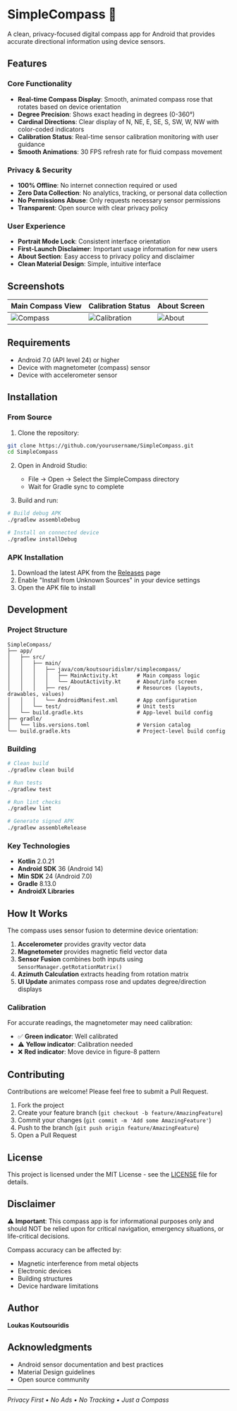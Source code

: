 # SimpleCompass 🧭

A clean, privacy-focused digital compass app for Android that provides accurate directional information using device sensors.

## Features

### Core Functionality
- **Real-time Compass Display**: Smooth, animated compass rose that rotates based on device orientation
- **Degree Precision**: Shows exact heading in degrees (0-360°)
- **Cardinal Directions**: Clear display of N, NE, E, SE, S, SW, W, NW with color-coded indicators
- **Calibration Status**: Real-time sensor calibration monitoring with user guidance
- **Smooth Animations**: 30 FPS refresh rate for fluid compass movement

### Privacy & Security
- **100% Offline**: No internet connection required or used
- **Zero Data Collection**: No analytics, tracking, or personal data collection
- **No Permissions Abuse**: Only requests necessary sensor permissions
- **Transparent**: Open source with clear privacy policy

### User Experience
- **Portrait Mode Lock**: Consistent interface orientation
- **First-Launch Disclaimer**: Important usage information for new users
- **About Section**: Easy access to privacy policy and disclaimer
- **Clean Material Design**: Simple, intuitive interface

## Screenshots

| Main Compass View | Calibration Status | About Screen |
|------------------|-------------------|--------------|
| ![Compass](sampledata/screenshot1.png) | ![Calibration](sampledata/screenshot2.png) | ![About](sampledata/screenshot3.png) |

## Requirements

- Android 7.0 (API level 24) or higher
- Device with magnetometer (compass) sensor
- Device with accelerometer sensor

## Installation

### From Source

1. Clone the repository:
```bash
git clone https://github.com/yourusername/SimpleCompass.git
cd SimpleCompass
```

2. Open in Android Studio:
   - File → Open → Select the SimpleCompass directory
   - Wait for Gradle sync to complete

3. Build and run:
```bash
# Build debug APK
./gradlew assembleDebug

# Install on connected device
./gradlew installDebug
```

### APK Installation

1. Download the latest APK from the [Releases](https://github.com/yourusername/SimpleCompass/releases) page
2. Enable "Install from Unknown Sources" in your device settings
3. Open the APK file to install

## Development

### Project Structure
```
SimpleCompass/
├── app/
│   ├── src/
│   │   ├── main/
│   │   │   ├── java/com/koutsouridislmr/simplecompass/
│   │   │   │   ├── MainActivity.kt      # Main compass logic
│   │   │   │   └── AboutActivity.kt     # About/info screen
│   │   │   ├── res/                     # Resources (layouts, drawables, values)
│   │   │   └── AndroidManifest.xml      # App configuration
│   │   └── test/                        # Unit tests
│   └── build.gradle.kts                 # App-level build config
├── gradle/
│   └── libs.versions.toml               # Version catalog
└── build.gradle.kts                     # Project-level build config
```

### Building

```bash
# Clean build
./gradlew clean build

# Run tests
./gradlew test

# Run lint checks
./gradlew lint

# Generate signed APK
./gradlew assembleRelease
```

### Key Technologies
- **Kotlin** 2.0.21
- **Android SDK** 36 (Android 14)
- **Min SDK** 24 (Android 7.0)
- **Gradle** 8.13.0
- **AndroidX Libraries**

## How It Works

The compass uses sensor fusion to determine device orientation:

1. **Accelerometer** provides gravity vector data
2. **Magnetometer** provides magnetic field vector data
3. **Sensor Fusion** combines both inputs using `SensorManager.getRotationMatrix()`
4. **Azimuth Calculation** extracts heading from rotation matrix
5. **UI Update** animates compass rose and updates degree/direction displays

### Calibration

For accurate readings, the magnetometer may need calibration:
- ✅ **Green indicator**: Well calibrated
- ⚠️ **Yellow indicator**: Calibration needed
- ❌ **Red indicator**: Move device in figure-8 pattern

## Contributing

Contributions are welcome! Please feel free to submit a Pull Request.

1. Fork the project
2. Create your feature branch (`git checkout -b feature/AmazingFeature`)
3. Commit your changes (`git commit -m 'Add some AmazingFeature'`)
4. Push to the branch (`git push origin feature/AmazingFeature`)
5. Open a Pull Request

## License

This project is licensed under the MIT License - see the [LICENSE](LICENSE) file for details.

## Disclaimer

⚠️ **Important**: This compass app is for informational purposes only and should NOT be relied upon for critical navigation, emergency situations, or life-critical decisions.

Compass accuracy can be affected by:
- Magnetic interference from metal objects
- Electronic devices
- Building structures
- Device hardware limitations

## Author

**Loukas Koutsouridis**

## Acknowledgments

- Android sensor documentation and best practices
- Material Design guidelines
- Open source community

---

*Privacy First • No Ads • No Tracking • Just a Compass*